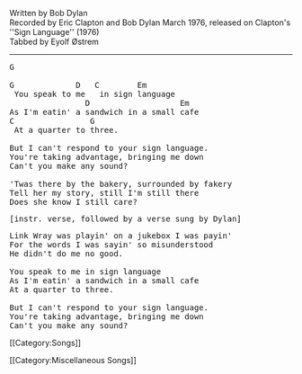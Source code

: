 Written by Bob Dylan<br>
Recorded by Eric Clapton and Bob Dylan March 1976, released on
Clapton's ''Sign Language'' (1976)<br>
Tabbed by Eyolf Østrem

----
<pre class="verse">
G

G             D   C        Em
 You speak to me   in sign language
                D                   Em
As I'm eatin' a sandwich in a small cafe
C                G
 At a quarter to three.

But I can't respond to your sign language.
You're taking advantage, bringing me down
Can't you make any sound?

'Twas there by the bakery, surrounded by fakery
Tell her my story, still I'm still there
Does she know I still care?
</pre>

<pre class="bridge">
[instr. verse, followed by a verse sung by Dylan]
</pre>

<pre class="verse">
Link Wray was playin' on a jukebox I was payin'
For the words I was sayin' so misunderstood
He didn't do me no good.

You speak to me in sign language
As I'm eatin' a sandwich in a small cafe
At a quarter to three.

But I can't respond to your sign language.
You're taking advantage, bringing me down
Can't you make any sound?
</pre>

[[Category:Songs]]

[[Category:Miscellaneous Songs]]